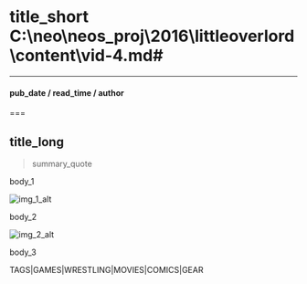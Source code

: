 # title_short C:\neo\neos_proj\2016\littleoverlord\content\vid-4.md#
----
####  pub_date / read_time / author
===
## title_long

> summary_quote

body_1

![img_1_alt](img_1_src "img_1_title")

body_2

![img_2_alt](img_2_src "img_2_title")

body_3

TAGS|GAMES|WRESTLING|MOVIES|COMICS|GEAR